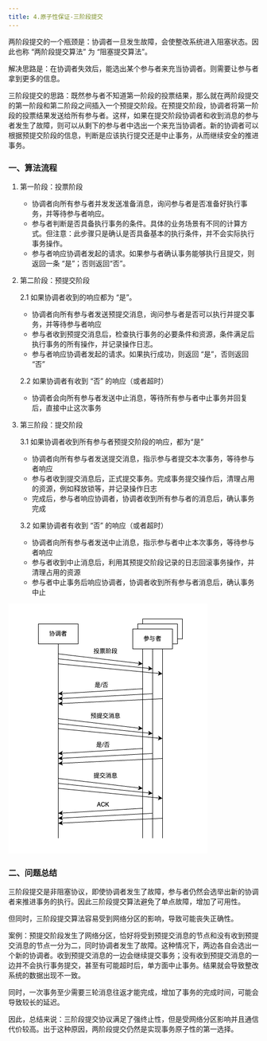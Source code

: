 ```yaml
---
title: 4.原子性保证-三阶段提交
---
```


两阶段提交的一个瓶颈是：协调者一旦发生故障，会使整改系统进入阻塞状态。因此也称 “两阶段提交算法” 为 “阻塞提交算法”。

解决思路是：在协调者失效后，能选出某个参与者来充当协调者。则需要让参与者拿到更多的信息。

三阶段提交的思路：既然参与者不知道第一阶段的投票结果，那么就在两阶段提交的第一阶段和第二阶段之间插入一个预提交阶段。在预提交阶段，协调者将第一阶段的投票结果发送给所有参与者。这样，如果在提交阶段协调者和收到消息的参与者发生了故障，则可以从剩下的参与者中选出一个来充当协调者。新的协调者可以根据预提交阶段的信息，判断是应该执行提交还是中止事务，从而继续安全的推进事务。

### 一、算法流程

1. 第一阶段：投票阶段

   - 协调者向所有参与者并发发送准备消息，询问参与者是否准备好执行事务，并等待参与者响应。
   - 参与者判断是否具备执行事务的条件。具体的业务场景有不同的计算方式。但注意：此步骤只是确认是否具备基本的执行条件，并不会实际执行事务操作。
   - 参与者响应协调者发起的请求。如果参与者确认事务能够执行且提交，则返回一条 “是”；否则返回“否”。

2. 第二阶段：预提交阶段

   2.1 如果协调者收到的响应都为 “是”。

   - 协调者向所有参与者发送预提交消息，询问参与者是否可以执行并提交事务，并等待参与者响应
   - 参与者收到预提交消息后，检查执行事务的必要条件和资源，条件满足后执行事务的所有操作，并记录操作日志。
   - 参与者响应协调者发起的请求。如果执行成功，则返回 “是”，否则返回 “否”

   2.2 如果协调者有收到 “否” 的响应（或者超时）

   - 协调者会向所有参与者发送中止消息，等待所有参与者中止事务并回复后，直接中止这次事务

3. 第三阶段：提交阶段

   3.1 如果协调者收到所有参与者预提交阶段的响应，都为“是”

   - 协调者向所有参与者发送提交消息，指示参与者提交本次事务，等待参与者响应
   - 参与者收到提交消息后，正式提交事务。完成事务提交操作后，清理占用的资源，例如释放锁等，并记录操作日志
   - 完成后，参与者响应协调者，协调者收到所有参与者的消息后，确认事务完成

   3.2 如果协调者有收到 “否” 的响应（或者超时）

   - 协调者向所有参与者发送中止消息，指示参与者中止本次事务，等待参与者响应
   - 参与者收到中止消息后，利用其预提交阶段记录的日志回滚事务操作，并清理占用的资源
   - 参与者中止事务后响应协调者，协调者收到所有参与者消息后，确认事务中止

![](./image/三阶段提交.png)

### 二、问题总结

三阶段提交是非阻塞协议，即使协调者发生了故障，参与者仍然会选举出新的协调者来推进事务的执行。因此三阶段提交算法避免了单点故障，增加了可用性。

但同时，三阶段提交算法容易受到网络分区的影响，导致可能丧失正确性。

案例：预提交阶段发生了网络分区，恰好将受到预提交消息的节点和没有收到预提交消息的节点一分为二，同时协调者发生了故障。这种情况下，两边各自会选出一个新的协调者。收到预提交消息的一边会继续提交事务；没有收到预提交消息的一边并不会执行事务提交，甚至有可能超时后，单方面中止事务。结果就会导致整改系统的数据出现不一致。

同时，一次事务至少需要三轮消息往返才能完成，增加了事务的完成时间，可能会导致较长的延迟。

因此，总结来说：三阶段提交协议满足了强终止性，但是受网络分区影响并且通信代价较高。出于这种原因，两阶段提交仍然是实现事务原子性的第一选择。
